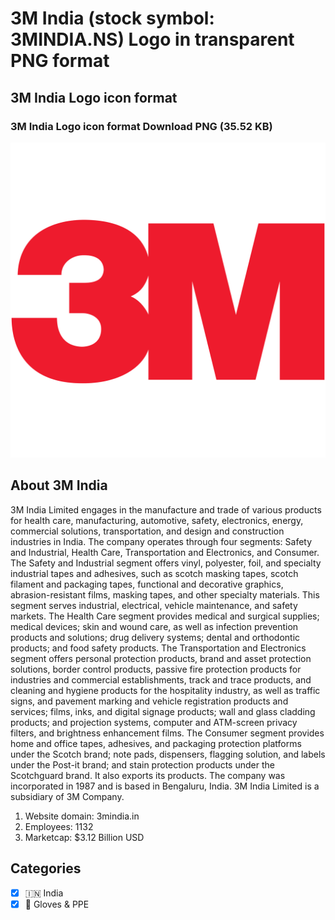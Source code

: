 # 3M India (stock symbol: 3MINDIA.NS) Logo in transparent PNG format

## 3M India Logo icon format

### 3M India Logo icon format Download PNG (35.52 KB)

![3M India Logo icon format Download PNG (35.52 KB)](/img/orig/3MINDIA.NS-30b976c5.png)

## About 3M India

3M India Limited engages in the manufacture and trade of various products for health care, manufacturing, automotive, safety, electronics, energy, commercial solutions, transportation, and design and construction industries in India. The company operates through four segments: Safety and Industrial, Health Care, Transportation and Electronics, and Consumer. The Safety and Industrial segment offers vinyl, polyester, foil, and specialty industrial tapes and adhesives, such as scotch masking tapes, scotch filament and packaging tapes, functional and decorative graphics, abrasion-resistant films, masking tapes, and other specialty materials. This segment serves industrial, electrical, vehicle maintenance, and safety markets. The Health Care segment provides medical and surgical supplies; medical devices; skin and wound care, as well as infection prevention products and solutions; drug delivery systems; dental and orthodontic products; and food safety products. The Transportation and Electronics segment offers personal protection products, brand and asset protection solutions, border control products, passive fire protection products for industries and commercial establishments, track and trace products, and cleaning and hygiene products for the hospitality industry, as well as traffic signs, and pavement marking and vehicle registration products and services; films, inks, and digital signage products; wall and glass cladding products; and projection systems, computer and ATM-screen privacy filters, and brightness enhancement films. The Consumer segment provides home and office tapes, adhesives, and packaging protection platforms under the Scotch brand; note pads, dispensers, flagging solution, and labels under the Post-it brand; and stain protection products under the Scotchguard brand. It also exports its products. The company was incorporated in 1987 and is based in Bengaluru, India. 3M India Limited is a subsidiary of 3M Company.

1. Website domain: 3mindia.in
2. Employees: 1132
3. Marketcap: $3.12 Billion USD


## Categories
- [x] 🇮🇳 India
- [x] 🧤 Gloves & PPE
